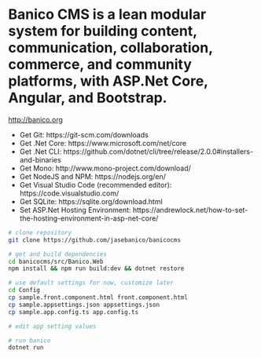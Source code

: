 # Banico CMS is a lean modular system for building content, communication, collaboration, commerce, and community platforms, with ASP.Net Core, Angular, and Bootstrap.

http://banico.org

<ul>
    <li>Get Git: https://git-scm.com/downloads</li>
    <li>Get .Net Core: https://www.microsoft.com/net/core</li>
    <li>Get .Net CLI: https://github.com/dotnet/cli/tree/release/2.0.0#installers-and-binaries</li>
    <li>Get Mono: http://www.mono-project.com/download/</li>
    <li>Get NodeJS and NPM: https://nodejs.org/en/</li>
    <li>Get Visual Studio Code (recommended editor): https://code.visualstudio.com/</li>
    <li>Get SQLite: https://sqlite.org/download.html</li> 
    <li>Set ASP.Net Hosting Environment: https://andrewlock.net/how-to-set-the-hosting-environment-in-asp-net-core/</li>
</ul>

```bash
# clone repository
git clone https://github.com/jasebanico/banicocms

# get and build dependencies
cd banicocms/src/Banico.Web
npm install && npm run build:dev && dotnet restore

# use default settings for now, customize later
cd Config
cp sample.front.component.html front.component.html
cp sample.appsettings.json appsettings.json
cp sample.app.config.ts app.config.ts

# edit app setting values

# run banico
dotnet run
```
